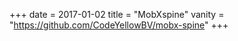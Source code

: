 +++
date = 2017-01-02
title = "MobXspine"
vanity = "https://github.com/CodeYellowBV/mobx-spine"
+++
